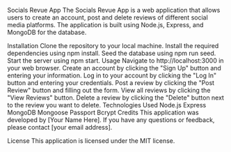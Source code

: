 Socials Revue App
The Socials Revue App is a web application that allows users to create an account, post and delete reviews of different social media platforms. The application is built using Node.js, Express, and MongoDB for the database.

Installation
Clone the repository to your local machine.
Install the required dependencies using npm install.
Seed the database using npm run seed.
Start the server using npm start.
Usage
Navigate to http://localhost:3000 in your web browser.
Create an account by clicking the "Sign Up" button and entering your information.
Log in to your account by clicking the "Log In" button and entering your credentials.
Post a review by clicking the "Post Review" button and filling out the form.
View all reviews by clicking the "View Reviews" button.
Delete a review by clicking the "Delete" button next to the review you want to delete.
Technologies Used
Node.js
Express
MongoDB
Mongoose
Passport
Bcrypt
Credits
This application was developed by [Your Name Here]. If you have any questions or feedback, please contact [your email address].

License
This application is licensed under the MIT license.